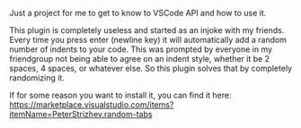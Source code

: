 Just a project for me to get to know to VSCode API and how to use it.

This plugin is completely useless and started as an injoke with my friends.
Every time you press enter (newline key) it will automatically add a random number of indents to your code.
This was prompted by everyone in my friendgroup not being able to agree on an indent style, whether it be 2 spaces, 4 spaces,
or whatever else. So this plugin solves that by completely randomizing it.

If for some reason you want to install it, you can find it here: https://marketplace.visualstudio.com/items?itemName=PeterStrizhev.random-tabs
